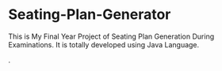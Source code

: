 # Seating-Plan-Generator

This is My Final Year Project of Seating Plan Generation During Examinations. It is totally developed using Java Language.

























.






































